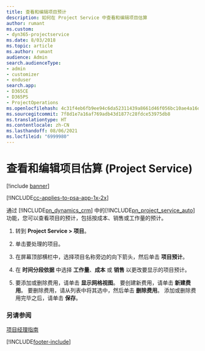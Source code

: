 ```yaml
---
title: 查看和编辑项目预计
description: 如何在 Project Service 中查看和编辑项目估算
author: rumant
ms.custom:
- dyn365-projectservice
ms.date: 8/03/2018
ms.topic: article
ms.author: rumant
audience: Admin
search.audienceType:
- admin
- customizer
- enduser
search.app:
- D365CE
- D365PS
- ProjectOperations
ms.openlocfilehash: 4c31f4eb6fb9ee94c6da52311439a8661d46f056bc10ae4a16dd53642e2338fe
ms.sourcegitcommit: 7f8d1e7a16af769adb43d1877c28fdce53975db8
ms.translationtype: HT
ms.contentlocale: zh-CN
ms.lasthandoff: 08/06/2021
ms.locfileid: "6999980"
---
```

# <a name="view-and-edit-project-estimates-project-service"></a>查看和编辑项目估算 (Project Service)

[!include [banner](../includes/psa-now-project-operations.md)]

[!INCLUDE[cc-applies-to-psa-app-1x-2x](../includes/cc-applies-to-psa-app-1x-2x.md)]

通过 [!INCLUDE[pn_dynamics_crm](../includes/pn-dynamics-crm.md)] 中的[!INCLUDE[pn_project_service_auto](../includes/pn-project-service-auto.md)]功能，您可以查看项目的预计，包括按成本、销售或工作量的预计。  
  
1.  转到 **Project Service > 项目**。  
  
2.  单击要处理的项目。  
  
3.  在屏幕顶部横栏中，选择项目名称旁边的向下箭头，然后单击 **项目预计**。  
  
4.  在 **时间分段依据** 中选择 **工作量**、**成本** 或 **销售** 以更改要显示的项目预计。  
  
5.  要添加或删除费用，请单击 **显示网格视图**。 要创建新费用，请单击 **新建费用**。 要删除费用，请从列表中将其选中，然后单击 **删除费用**。 添加或删除费用完毕之后，请单击 **保存**。  
  
### <a name="see-also"></a>另请参阅  
 [项目经理指南](../psa/project-manager-guide.md)


[!INCLUDE[footer-include](../includes/footer-banner.md)]
